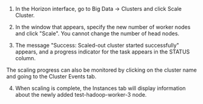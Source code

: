 1. In the Horizon interface, go to Big Data → Clusters and click Scale Cluster.
    
2. In the window that appears, specify the new number of worker nodes and click "Scale". You cannot change the number of head nodes.
    
3. The message "Success: Scaled-out cluster started successfully" appears, and a progress indicator for the task appears in the STATUS column.

The scaling progress can also be monitored by clicking on the cluster name and going to the Cluster Events tab.
    
4. When scaling is complete, the Instances tab will display information about the newly added test-hadoop-worker-3 node.
